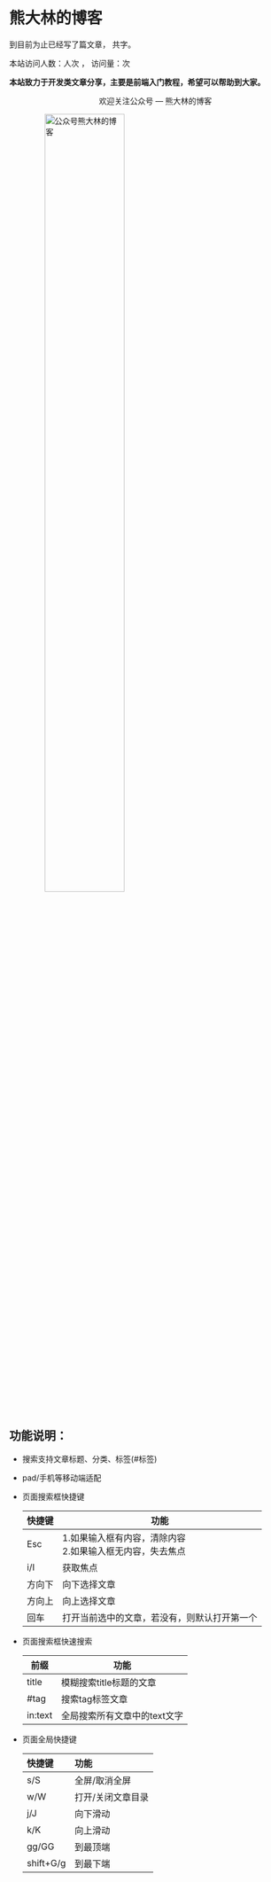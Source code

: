 # 熊大林的博客


到目前为止已经写了<code class="article_number"></code>篇文章， 共<code class="site_word_count"></code>字。

本站访问人数：<code class="site_uv"></code>人次 ， 访问量：<code class="site_pv"></code>次

**本站致力于开发类文章分享，主要是前端入门教程，希望可以帮助到大家。**



<ul>
        <li style="list-style: none;">
          <p style="text-align: center;">欢迎关注公众号 — 熊大林的博客</p>
          <figure class="article-gallery-img" itemprop="associatedMedia" itemscope="" itemtype="http://schema.org/ImageObject"><a href="http://www.xiongdalin.com/img/article/wechat.png" title=""><img width="60%" src="/img/article/wechat.png" title="公众号熊大林的博客"><div class="img_alt"><span></span></div></a></figure>
        </li>
      </ul>



## 功能说明：

- 搜索支持文章标题、分类、标签(#标签)

- pad/手机等移动端适配

- 页面搜索框快捷键 

  | 快捷键 | 功能                                                         |
  | ------ | ------------------------------------------------------------ |
  | Esc    | 1.如果输入框有内容，清除内容<br />2.如果输入框无内容，失去焦点 |
  | i/I    | 获取焦点                                                     |
  | 方向下 | 向下选择文章                                                 |
  | 方向上 | 向上选择文章                                                 |
  | 回车   | 打开当前选中的文章，若没有，则默认打开第一个                 |

- 页面搜索框快速搜索

  | 前缀    | 功能                         |
  | ------- | ---------------------------- |
  | title   | 模糊搜索title标题的文章      |
  | #tag    | 搜索tag标签文章              |
  | in:text | 全局搜索所有文章中的text文字 |

- 页面全局快捷键

  | 快捷键    | 功能              |
  | :-------- | :---------------- |
  | s/S       | 全屏/取消全屏     |
  | w/W       | 打开/关闭文章目录 |
  | j/J       | 向下滑动          |
  | k/K       | 向上滑动          |
  | gg/GG     | 到最顶端          |
  | shift+G/g | 到最下端          |

<br>
<br>
